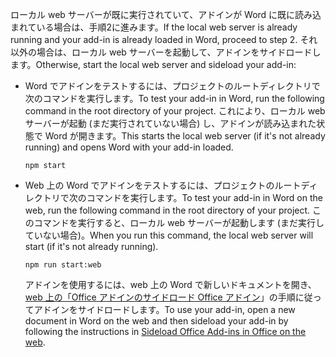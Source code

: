 <span data-ttu-id="5c03c-101">ローカル web サーバーが既に実行されていて、アドインが Word に既に読み込まれている場合は、手順2に進みます。</span><span class="sxs-lookup"><span data-stu-id="5c03c-101">If the local web server is already running and your add-in is already loaded in Word, proceed to step 2.</span></span> <span data-ttu-id="5c03c-102">それ以外の場合は、ローカル web サーバーを起動して、アドインをサイドロードします。</span><span class="sxs-lookup"><span data-stu-id="5c03c-102">Otherwise, start the local web server and sideload your add-in:</span></span> 

- <span data-ttu-id="5c03c-103">Word でアドインをテストするには、プロジェクトのルートディレクトリで次のコマンドを実行します。</span><span class="sxs-lookup"><span data-stu-id="5c03c-103">To test your add-in in Word, run the following command in the root directory of your project.</span></span> <span data-ttu-id="5c03c-104">これにより、ローカル web サーバーが起動 (まだ実行されていない場合) し、アドインが読み込まれた状態で Word が開きます。</span><span class="sxs-lookup"><span data-stu-id="5c03c-104">This starts the local web server (if it's not already running) and opens Word with your add-in loaded.</span></span>

    ```command&nbsp;line
    npm start
    ```

- <span data-ttu-id="5c03c-105">Web 上の Word でアドインをテストするには、プロジェクトのルートディレクトリで次のコマンドを実行します。</span><span class="sxs-lookup"><span data-stu-id="5c03c-105">To test your add-in in Word on the web, run the following command in the root directory of your project.</span></span> <span data-ttu-id="5c03c-106">このコマンドを実行すると、ローカル web サーバーが起動します (まだ実行していない場合)。</span><span class="sxs-lookup"><span data-stu-id="5c03c-106">When you run this command, the local web server will start (if it's not already running).</span></span>

    ```command&nbsp;line
    npm run start:web
    ```

    <span data-ttu-id="5c03c-107">アドインを使用するには、web 上の Word で新しいドキュメントを開き、 [web 上の「Office アドインのサイドロード Office アドイン](../testing/sideload-office-add-ins-for-testing.md#sideload-an-office-add-in-in-office-on-the-web)」の手順に従ってアドインをサイドロードします。</span><span class="sxs-lookup"><span data-stu-id="5c03c-107">To use your add-in, open a new document in Word on the web and then sideload your add-in by following the instructions in [Sideload Office Add-ins in Office on the web](../testing/sideload-office-add-ins-for-testing.md#sideload-an-office-add-in-in-office-on-the-web).</span></span>
